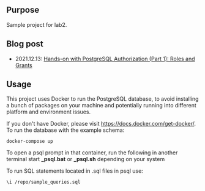 ## Purpose

Sample project for lab2.

## Blog post

- 2021.12.13: [Hands-on with PostgreSQL Authorization (Part 1): Roles and Grants](https://www.tangramvision.com/blog/hands-on-with-postgresql-authorization-part-1-roles-and-grants)

## Usage

This project uses Docker to run the PostgreSQL database, to avoid installing
a bunch of packages on your machine and potentially running into different
platform and environment issues.

If you don't have Docker, please visit https://docs.docker.com/get-docker/.
To run the database with the example schema:

```
docker-compose up 
```

To open a psql prompt in that container, run the following in another terminal start **_psql.bat** or **_psql.sh** depending on your system 

To run SQL statements located in .sql files in psql use:

```
\i /repo/sample_queries.sql
```
